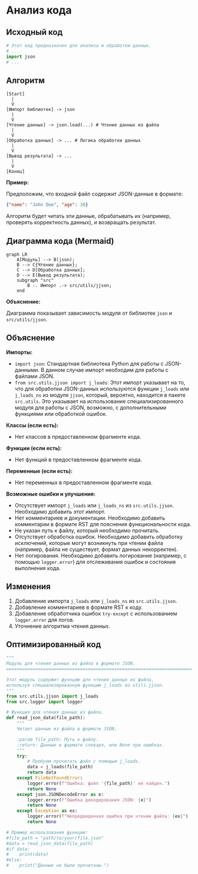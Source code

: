 # Анализ кода

## Исходный код

```python
# Этот код предназначен для анализа и обработки данных.
# ...
import json
# ...
```

## Алгоритм

```
[Start]
  |
  V
[Импорт библиотек] -> json
  |
  V
[Чтение данных] -> json.load(...) # Чтение данных из файла
  |
  V
[Обработка данных] -> ... # Логика обработки данных
  |
  V
[Вывод результата] -> ...
  |
  V
[Конец]
```

**Пример:**

Предположим, что входной файл содержит JSON-данные в формате:

```json
{"name": "John Doe", "age": 30}
```

Алгоритм будет читать эти данные, обрабатывать их (например, проверять корректность данных), и возвращать результат.


## Диаграмма кода (Mermaid)

```mermaid
graph LR
    A[Модуль] --> B(json);
    B --> C{Чтение данных};
    C --> D[Обработка данных];
    D --> E(Вывод результата);
    subgraph "src"
        B -. Импорт .-> src/utils/jjson;
    end
```

**Объяснение:**

Диаграмма показывает зависимость модуля от библиотек `json` и `src/utils/jjson`.


## Объяснение

**Импорты:**

* `import json`: Стандартная библиотека Python для работы с JSON-данными. В данном случае импорт необходим для работы с файлами JSON.
* `from src.utils.jjson import j_loads`:  Этот импорт указывает на то, что для обработки JSON-данных используются функции `j_loads` или `j_loads_ns` из модуля `jjson`, который, вероятно, находится в пакете `src.utils`. Это указывает на использование специализированного модуля для работы с JSON, возможно, с дополнительными функциями или обработкой ошибок.

**Классы (если есть):**

* Нет классов в предоставленном фрагменте кода.

**Функции (если есть):**

* Нет функций в предоставленном фрагменте кода.

**Переменные (если есть):**

* Нет переменных в предоставленном фрагменте кода.


**Возможные ошибки и улучшения:**

* Отсутствует импорт `j_loads` или `j_loads_ns` из `src.utils.jjson`.  Необходимо добавить этот импорт.
* Нет комментариев и документации.  Необходимо добавить комментарии в формате RST для пояснения функциональности кода.
* Не указан путь к файлу, который необходимо прочитать.
* Отсутствует обработка ошибок. Необходимо добавить обработку исключений, которые могут возникнуть при чтении файла (например, файла не существует, формат данных некорректен).
* Нет логирования. Необходимо добавить логирование (например, с помощью `logger.error`) для отслеживания ошибок и состояния выполнения кода.



## Изменения

1. Добавление импорта `j_loads` или `j_loads_ns` из `src.utils.jjson`.
2. Добавление комментариев в формате RST к коду.
3. Добавление обработчика ошибок `try-except` с использованием `logger.error` для логов.
4. Уточнение алгоритма чтения данных.


## Оптимизированный код

```python
"""
Модуль для чтения данных из файла в формате JSON.
=========================================================================================

Этот модуль содержит функцию для чтения данных из файла,  
используя специализированную функцию j_loads из utils.jjson.
"""
from src.utils.jjson import j_loads
from src.logger import logger

# Функция для чтения данных из файла.
def read_json_data(file_path):
    """
    Читает данные из файла в формате JSON.

    :param file_path: Путь к файлу.
    :return: Данные в формате словаря, или None при ошибках.
    """
    try:
        # Пробуем прочитать файл с помощью j_loads.
        data = j_loads(file_path)
        return data
    except FileNotFoundError:
        logger.error(f"Ошибка: файл '{file_path}' не найден.")
        return None
    except json.JSONDecodeError as e:
        logger.error(f"Ошибка декодирования JSON: {e}")
        return None
    except Exception as ex:
        logger.error(f"Непредвиденная ошибка при чтении файла: {ex}")
        return None

# Пример использования функции:
#file_path = "path/to/your/file.json"
#data = read_json_data(file_path)
#if data:
#    print(data)
#else:
#    print("Данные не были прочитаны.")
```
```